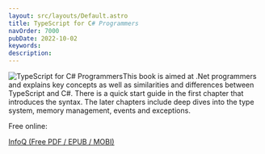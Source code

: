 ```yaml
---
layout: src/layouts/Default.astro
title: TypeScript for C# Programmers
navOrder: 7000
pubDate: 2022-10-02
keywords: 
description: 
---
```


![TypeScript for C# Programmers](/img/2015/07/typescript-for-csharp-programmers.jpg)This book is aimed at .Net programmers and explains key concepts as well as similarities and differences between TypeScript and C#. There is a quick start guide in the first chapter that introduces the syntax. The later chapters include deep dives into the type system, memory management, events and exceptions.

Free online:

[InfoQ (Free PDF / EPUB / MOBI)](https://www.infoq.com/minibooks/typescript-c-sharp-programmers)